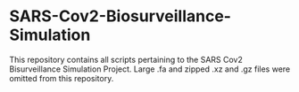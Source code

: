 # SARS-Cov2-Biosurveillance-Simulation

This repository contains all scripts pertaining to the SARS Cov2 Bisurveillance Simulation Project. Large .fa and zipped .xz and .gz files were omitted from this repository.
